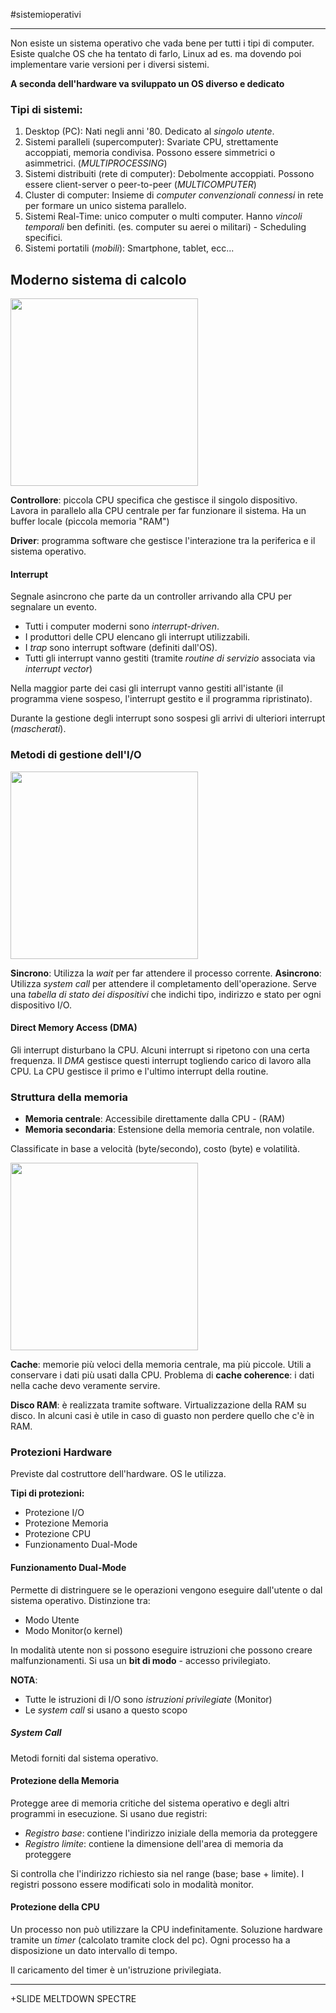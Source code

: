 #sistemioperativi 

---
Non esiste un sistema operativo che vada bene per tutti i tipi di computer.
Esiste qualche OS che ha tentato di farlo, Linux ad es. ma dovendo poi implementare varie versioni per i diversi sistemi.

**A seconda dell'hardware va sviluppato un OS diverso e dedicato**

### Tipi di sistemi:
1. Desktop (PC): Nati negli anni '80. Dedicato al *singolo utente*.
2. Sistemi paralleli (supercomputer): Svariate CPU, strettamente accoppiati, memoria condivisa. Possono essere simmetrici o asimmetrici. (*MULTIPROCESSING*)
3. Sistemi distribuiti (rete di computer): Debolmente accoppiati. Possono essere client-server o peer-to-peer (*MULTICOMPUTER*)
4. Cluster di computer: Insieme di *computer convenzionali connessi* in rete per formare un unico sistema parallelo. 
5. Sistemi Real-Time: unico computer o multi computer. Hanno *vincoli temporali* ben definiti. (es. computer su aerei o militari) - Scheduling specifici.
6. Sistemi portatili (*mobili*): Smartphone, tablet, ecc... 

## Moderno sistema di calcolo

<img src="https://i.imgur.com/VwQokpB.jpg" height="300px">

**Controllore**: piccola CPU specifica che gestisce il singolo dispositivo. Lavora in parallelo alla CPU centrale per far funzionare il sistema. Ha un buffer locale (piccola memoria "RAM")

**Driver**: programma software che gestisce l'interazione tra la periferica e il sistema operativo.

#### Interrupt
Segnale asincrono che parte da un controller arrivando alla CPU per segnalare un evento. 

- Tutti i computer moderni sono *interrupt-driven*. 
- I produttori delle CPU elencano gli interrupt utilizzabili. 
- I *trap* sono interrupt software (definiti dall'OS).
- Tutti gli interrupt vanno gestiti (tramite *routine di servizio* associata via *interrupt vector*)

Nella maggior parte dei casi gli interrupt vanno gestiti all'istante (il programma viene sospeso, l'interrupt gestito e il programma ripristinato).

Durante la gestione degli interrupt sono sospesi gli arrivi di ulteriori interrupt (*mascherati*).

### Metodi di gestione dell'I/O

<img src="https://i.imgur.com/DgKrKve.jpg" height="300px">

**Sincrono**: Utilizza la *wait* per far attendere il processo corrente.
**Asincrono**: Utilizza *system call* per attendere il completamento dell'operazione. Serve una *tabella di stato dei dispositivi* che indichi tipo, indirizzo e stato per ogni dispositivo I/O.

#### Direct Memory Access (DMA)
Gli interrupt disturbano la CPU.
Alcuni interrupt si ripetono con una certa frequenza.
Il *DMA* gestisce questi interrupt togliendo carico di lavoro alla CPU.
La CPU gestisce il primo e l'ultimo interrupt della routine.

### Struttura della memoria 
- **Memoria centrale**: Accessibile direttamente dalla CPU - (RAM)
- **Memoria secondaria**: Estensione della memoria centrale, non volatile.

Classificate in base a velocità (byte/secondo), costo (byte) e volatilità.

<img src="https://i.imgur.com/PyrEyNN.jpg" height="300px">

**Cache**: memorie più veloci della memoria centrale, ma più piccole. Utili a conservare i dati più usati dalla CPU. 
Problema di **cache coherence**: i dati nella cache devo veramente servire.

**Disco RAM**: è realizzata tramite software. Virtualizzazione della RAM su disco. In alcuni casi è utile in caso di guasto non perdere quello che c'è in RAM.

### Protezioni Hardware
Previste dal costruttore dell'hardware. OS le utilizza.

**Tipi di protezioni:**
- Protezione I/O
- Protezione Memoria
- Protezione CPU
- Funzionamento Dual-Mode

#### Funzionamento Dual-Mode
Permette di distringuere se le operazioni vengono eseguire dall'utente o dal sistema operativo.
Distinzione tra:
- Modo Utente
- Modo Monitor(o kernel)

In modalità utente non si possono eseguire istruzioni che possono creare malfunzionamenti.
Si usa un **bit di modo** - accesso privilegiato.

**NOTA**:
- Tutte le istruzioni di I/O sono *istruzioni privilegiate* (Monitor)
- Le *system call* si usano a questo scopo

##### System Call
Metodi forniti dal sistema operativo.

#### Protezione della Memoria
Protegge aree di memoria critiche del sistema operativo e degli altri programmi in esecuzione.
Si usano due registri:
- *Registro base*: contiene l'indirizzo iniziale della memoria da proteggere
- *Registro limite*: contiene la dimensione dell'area di memoria da proteggere

Si controlla che l'indirizzo richiesto sia nel range (base; base + limite).
I registri possono essere modificati solo in modalità monitor.

#### Protezione della CPU
Un processo non può utilizzare la CPU indefinitamente.
Soluzione hardware tramite un *timer* (calcolato tramite clock del pc).
Ogni processo ha a disposizione un dato intervallo di tempo.

Il caricamento del timer è un'istruzione privilegiata.

---

+SLIDE MELTDOWN SPECTRE
